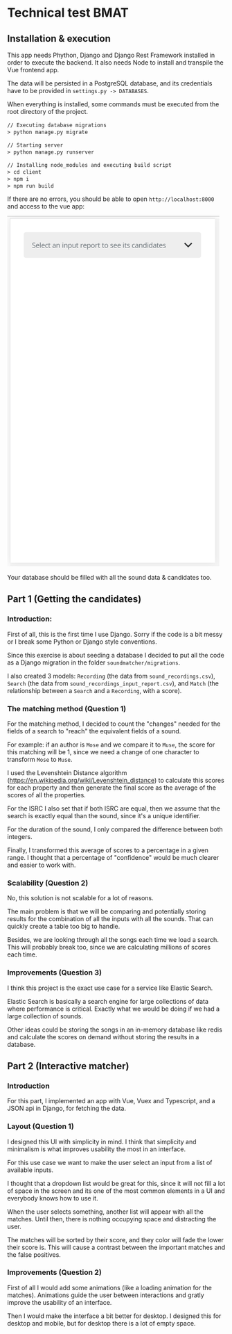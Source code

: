 # Technical test BMAT

## Installation & execution

This app needs Phython, Django and Django Rest Framework installed in order to execute the backend. It also needs Node to install and transpile the Vue frontend app.

The data will be persisted in a PostgreSQL database, and its credentials have to be provided in `settings.py -> DATABASES`.

When everything is installed, some commands must be executed from the root directory of the project.

```
// Executing database migrations
> python manage.py migrate
```
```
// Starting server
> python manage.py runserver
```
```
// Installing node_modules and executing build script
> cd client
> npm i
> npm run build
```

If there are no errors, you should be able to open `http://localhost:8000` and access to the vue app:

![Screenshot of the app](./capture.gif "Screenshot of the app")
 


Your database should be filled with all the sound data & candidates too.


## Part 1 (Getting the candidates)

### Introduction:

First of all, this is the first time I use Django. Sorry if the code is a bit messy or I break some Python or Django style conventions.

Since this exercise is about seeding a database I decided to put all the code as a Django migration in the folder `soundmatcher/migrations`.

I also created 3 models: `Recording` (the data from `sound_recordings.csv`), `Search` (the data from `sound_recordings_input_report.csv`), and `Match` (the relationship between a `Search` and a `Recording`, with a score).

### The matching method (Question 1)

For the matching method, I decided to count the "changes" needed for the fields of a search to "reach" the equivalent fields of a sound.

For example: if an author is `Mose` and we compare it to `Muse`, the score for this matching will be 1, since we need a change of one character to transform `Mose` to `Muse`.

I used the Levenshtein Distance algorithm (https://en.wikipedia.org/wiki/Levenshtein_distance) to calculate this scores for each property and then generate the final score as the average of the scores of all the properties.

For the ISRC I also set that if both ISRC are equal, then we assume that the search is exactly equal than the sound, since it's a unique identifier.

For the duration of the sound, I only compared the difference between both integers.

Finally, I transformed this average of scores to a percentage in a given range. I thought that a percentage of "confidence" would be much clearer and easier to work with.

### Scalability (Question 2)

No, this solution is not scalable for a lot of reasons.

The main problem is that we will be comparing and potentially storing results for the combination of all the inputs with all the sounds. That can quickly create a table too big to handle.

Besides, we are looking through all the songs each time we load a search. This will probably break too, since we are calculating millions of scores each time.

### Improvements (Question 3)

I think this project is the exact use case for a service like Elastic Search.

Elastic Search is basically a search engine for large collections of data where performance is critical. Exactly what we would be doing if we had a large collection of sounds.

Other ideas could be storing the songs in an in-memory database like redis and calculate the scores on demand without storing the results in a database.

## Part 2 (Interactive matcher)

### Introduction

For this part, I implemented an app with Vue, Vuex and Typescript, and a JSON api in Django, for fetching the data.

### Layout (Question 1)

I designed this UI with simplicity in mind. I think that simplicity and minimalism is what improves usability the most in an interface.

For this use case we want to make the user select an input from a list of available inputs. 

I thought that a dropdown list would be great for this, since it will not fill a lot of space in the screen and its one of the most common elements in a UI and everybody knows how to use it.

When the user selects something, another list will appear with all the matches. Until then, there is nothing occupying space and distracting the user.

The matches will be sorted by their score, and they color will fade the lower their score is. This will cause a contrast between the important matches and the false positives.

### Improvements (Question 2)

First of all I would add some animations (like a loading animation for the matches). Animations guide the user between interactions and gratly improve the usability of an interface.

Then I would make the interface a bit better for desktop. I designed this for desktop and mobile, but for desktop there is a lot of empty space.

